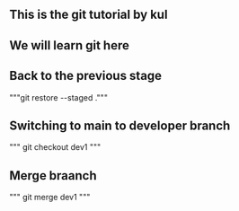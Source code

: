 ## This is the git tutorial by kul
## We will learn git here
## Back to the previous stage
"""git restore --staged ."""
## Switching to main to developer branch
"""
git checkout dev1
"""
## Merge braanch
""" git merge dev1 """